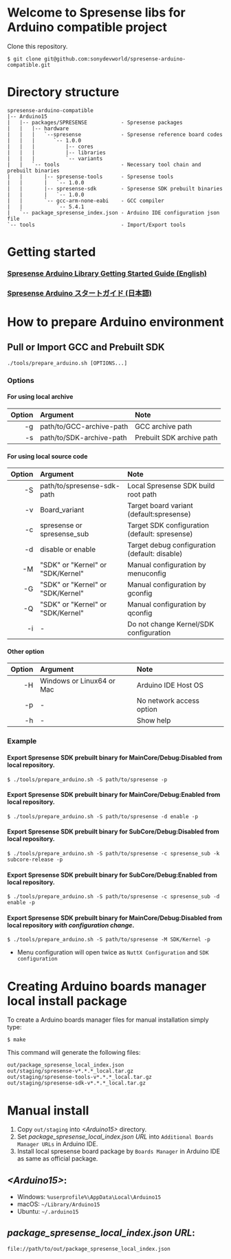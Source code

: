# Welcome to Spresense libs for Arduino compatible project

Clone this repository.

```
$ git clone git@github.com:sonydevworld/spresense-arduino-compatible.git
```

# Directory structure

```
spresense-arduino-compatible
|-- Arduino15
|   |-- packages/SPRESENSE           - Spresense packages
|   |   |-- hardware
|   |   |   `--spresense             - Spresense reference board codes
|   |   |      `-- 1.0.0
|   |   |          |-- cores
|   |   |          |-- libraries
|   |   |          `-- variants
|   |   `-- tools                    - Necessary tool chain and prebuilt binaries
|   |       |-- spresense-tools      - Spresense tools
|   |       |   `-- 1.0.0
|   |       |-- spresense-sdk        - Spresense SDK prebuilt binaries
|   |       |   `-- 1.0.0
|   |       `-- gcc-arm-none-eabi    - GCC compiler
|   |           `-- 5.4.1
|   `-- package_spresense_index.json - Arduino IDE configuration json file
`-- tools                            - Import/Export tools
```

# Getting started
### [Spresense Arduino Library Getting Started Guide (English)](https://developer.sony.com/develop/spresense/docs/arduino_set_up_en.html)

### [Spresense Arduino スタートガイド (日本語)](https://developer.sony.com/develop/spresense/docs/arduino_set_up_ja.html)

# How to prepare Arduino environment
## Pull or Import GCC and Prebuilt SDK

```
./tools/prepare_arduino.sh [OPTIONS...]
```

### Options

#### For using local archive

| Option | Argument                          | Note                                           |
|-------:|:----------------------------------|:-----------------------------------------------|
| -g     | path/to/GCC-archive-path          | GCC archive path                               |
| -s     | path/to/SDK-archive-path          | Prebuilt SDK archive path                      |

#### For using local source code

| Option | Argument                          | Note                                           |
|-------:|:----------------------------------|:-----------------------------------------------|
| -S     | path/to/spresense-sdk-path        | Local Spresense SDK build root path            |
| -v     | Board_variant                     | Target board variant (default:spresense)       |
| -c     | spresense or spresense_sub        | Target SDK configuration (default: spresense)  |
| -d     | disable or enable                 | Target debug configuration (default: disable)  |
| -M     | "SDK" or "Kernel" or "SDK/Kernel" | Manual configuration by menuconfig             |
| -G     | "SDK" or "Kernel" or "SDK/Kernel" | Manual configuration by gconfig                |
| -Q     | "SDK" or "Kernel" or "SDK/Kernel" | Manual configuration by qconfig                |
| -i     | -                                 | Do not change Kernel/SDK configuration         |

#### Other option

| Option | Argument                          | Note                                           |
|-------:|:----------------------------------|:-----------------------------------------------|
| -H     | Windows or Linux64 or Mac         | Arduino IDE Host OS                            |
| -p     | -                                 | No network access option                       |
| -h     | -                                 | Show help                                      |

### Example

#### Export Spresense SDK prebuilt binary for MainCore/Debug:Disabled from local repository.

```
$ ./tools/prepare_arduino.sh -S path/to/spresense -p
```

#### Export Spresense SDK prebuilt binary for MainCore/Debug:Enabled from local repository.

```
$ ./tools/prepare_arduino.sh -S path/to/spresense -d enable -p
```

#### Export Spresense SDK prebuilt binary for SubCore/Debug:Disabled from local repository.

```
$ ./tools/prepare_arduino.sh -S path/to/spresense -c spresense_sub -k subcore-release -p
```

#### Export Spresense SDK prebuilt binary for SubCore/Debug:Enabled from local repository.

```
$ ./tools/prepare_arduino.sh -S path/to/spresense -c spresense_sub -d enable -p
```

#### Export Spresense SDK prebuilt binary for MainCore/Debug:Disabled from local repository *with configuration change*.

```
$ ./tools/prepare_arduino.sh -S path/to/spresense -M SDK/Kernel -p
```

* Menu configuration will open twice as `NuttX Configuration` and `SDK configuration`

# Creating Arduino boards manager local install package

To create a Arduino boards manager files for manual installation simply type:

```
$ make
```

This command will generate the following files:

```
out/package_spresense_local_index.json
out/staging/spresense-v*.*.*_local.tar.gz
out/staging/spresense-tools-v*.*.*_local.tar.gz
out/staging/spresense-sdk-v*.*.*_local.tar.gz
```

# Manual install

1. Copy `out/staging` into *\<Arduino15\>* directory.
2. Set *package_spresense_local_index.json URL* into `Additional Boards Manager URLs` in Arduino IDE.
3. Install local spresense board package by `Boards Manager` in Arduino IDE as same as official package. 

## *\<Arduino15\>*:
* Windows: `%userprofile%\AppData\Local\Arduino15`
* macOS: `~/Library/Arduino15`
* Ubuntu: `~/.arduino15`

## *package_spresense_local_index.json URL*:
`file://path/to/out/package_spresense_local_index.json`